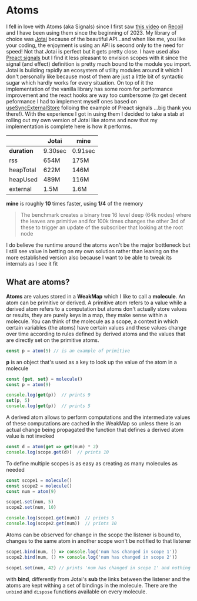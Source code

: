 # Atoms

I fell in love with Atoms (aka Signals) since I first saw [this video](https://youtu.be/_ISAA_Jt9kI)
on [Recoil](https://recoiljs.org/)
and I have been using them since the beginning of 2023.
My library of choice was [Jotai](https://jotai.org/) because of the beautiful API...and when like me, you like your
coding, the enjoyment is using an API is second only to the need for speed!
Not that Jotai is perfect but it gets pretty close. I have used
also [Preact signals](https://preactjs.com/guide/v10/signals/)
but I find it less pleasant to envision scopes with it since the signal (and effect) definition is pretty much bound
to the module you import.
Jotai is building rapidly an ecosystem of utility modules around it which I don't personally like because most of them
are just a little bit of syntactic sugar which hardly works for every situation.
On top of it the implementation of the vanilla library has some room for performance improvement and the react hooks
are way too cumbersome (to get decent peformance I had to implement myself ones based
on [useSyncExternalStore](https://react.dev/reference/react/useSyncExternalStore)
folloing the example of Preact signals ...big thank you there!).
With the experience I got in using them I decided to take a stab at rolling out my own version of Jotai like atoms
and now that my implementation is complete here is how it performs.

|              | Jotai   | mine    |
|--------------|---------|---------|
| **duration** | 9.30sec | 0.91sec |
| rss          | 654M    | 175M    |
| heapTotal    | 622M    | 146M    |
| heapUsed     | 489M    | 116M    |
| external     | 1.5M    | 1.6M    |

**mine** is roughly **10** times faster, using **1/4** of the memory

> The benchmark creates a binary tree 16 level deep (64k nodes) where the leaves are primitive and for 100k times
> changes the other 3rd of these to trigger an update of the subscriber that looking at the root node

I do believe the runtime around the atoms won't be the major bottleneck but I still see value in betting on my own
solution rather than leaning on the more established version also because I want to be able to tweak its internals
as I see it fit

## What are atoms?

**Atoms** are values stored in a **WeakMap** which I like to call a **molecule**. An atom can be primitive or derived.
A primitive atom refers to a value while a derived atom refers to a computation but atoms don't actually store 
values or results, they are purely keys in a map, they make sense within a molecule.
You can think of the molecule as a scope, a context in which certain variables (the atoms) have certain values
and these values change over time according to rules defined by derived atoms and the values that are directly
set on the primitive atoms.

```javascript 
const p = atom(5) // is an example of primitive
```
**p** is an object that's used as a key to look up the value of the atom in a molecule

```javascript
const {get, set} = molecule()
const p = atom(9)

console.log(get(p))  // prints 9 
set(p, 5)
console.log(get(p))  // prints 5
```
A derived atom allows to perform computations and the intermediate values of these computations
are cached in the WeakMap so unless there is an actual change being propagated the function
that defines a derived atom value is not invoked

```javascript
const d = atom(get => get(num) * 2)
console.log(scope.get(d))  // prints 10 
```

To define multiple scopes is as easy as creating as many molecules as needed

```javascript
const scope1 = molecule()
const scope2 = molecule()
const num = atom(9)

scope1.set(num, 5)
scope2.set(num, 10)

console.log(scope1.get(num))  // prints 5 
console.log(scope2.get(num))  // prints 10
```

Atoms can be observed for change in the scope the listener is bound to,
changes to the same atom in another scope won't be notified to that listener

```javascript
scope1.bind(num, () => console.log('num has changed in scope 1'))
scope2.bind(num, () => console.log('num has changed in scope 2'))

scope1.set(num, 42) // prints 'num has changed in scope 1' and nothing else
```
with **bind**, differently from Jotai's **sub** the links between the listener and the atoms are kept withing 
a set of bindings in the molecule. 
There are the `unbind` and `dispose` functions available on every molecule. 

